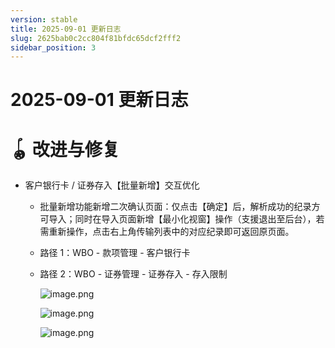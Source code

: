```yaml
---
version: stable
title: 2025-09-01 更新日志
slug: 2625bab0c2cc804f81bfdc65dcf2fff2
sidebar_position: 3
---
```



# 2025-09-01 更新日志


# 🪀 改进与修复

- 客户银行卡 / 证券存入【批量新增】交互优化
    - 批量新增功能新增二次确认页面：仅点击【确定】后，解析成功的纪录方可导入；同时在导入页面新增【最小化视窗】操作（支援退出至后台），若需重新操作，点击右上角传输列表中的对应纪录即可返回原页面。
    - 路径 1：WBO - 款项管理 - 客户银行卡
    - 路径 2：WBO - 证券管理 - 证券存入 - 存入限制

        ![image.png](/assets/ae94cae0db87508d00f890e1cf7df451.png)


        ![image.png](/assets/c7dff3866a0ad9a81d41c6732db4a95a.png)


        ![image.png](/assets/e0ee4f6701ec86b60645c682e632d845.png)

